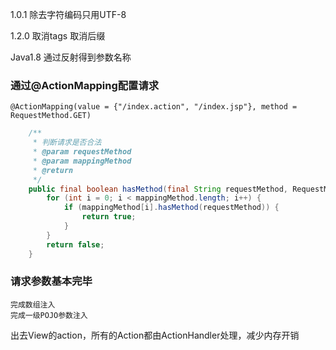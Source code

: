 
1.0.1
	除去字符编码只用UTF-8
	
1.2.0
	取消tags
	取消后缀
	
	
Java1.8
	通过反射得到参数名称


###	通过@ActionMapping配置请求
	@ActionMapping(value = {"/index.action", "/index.jsp"}, method = RequestMethod.GET)


```java
	/**
	 * 判断请求是否合法
	 * @param requestMethod
	 * @param mappingMethod
	 * @return
	 */
	public final boolean hasMethod(final String requestMethod, RequestMethod[] mappingMethod) {
		for (int i = 0; i < mappingMethod.length; i++) {
			if (mappingMethod[i].hasMethod(requestMethod)) {
				return true;
			}
		}
		return false;
	}

```

###	请求参数基本完毕
	完成数组注入
	完成一级POJO参数注入

出去View的action，所有的Action都由ActionHandler处理，减少内存开销






